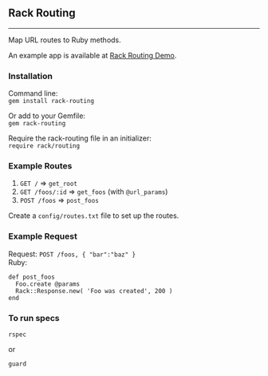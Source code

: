 ## Rack Routing
----
Map URL routes to Ruby methods.

An example app is available at [Rack Routing Demo](https://github.com/iAmPlus/rack-routing-demo).

### Installation
Command line:  
`gem install rack-routing`

Or add to your Gemfile:  
`gem rack-routing`

Require the rack-routing file in an initializer:  
`require rack/routing`

### Example Routes

1. `GET /` => `get_root`
1. `GET /foos/:id` => `get_foos` (with `@url_params`)
1. `POST /foos` => `post_foos`

Create a `config/routes.txt` file to set up the routes.

### Example Request

Request: `POST /foos, { "bar":"baz" }`  
Ruby:   

    def post_foos
      Foo.create @params
      Rack::Response.new( 'Foo was created', 200 )
    end

### To run specs
    rspec

or

    guard